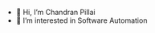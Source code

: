 - 👋 Hi, I’m Chandran Pillai
- 👀 I’m interested in Software Automation

<!---
chandran-pillai/chandran-pillai is a ✨ special ✨ repository because its `README.md` (this file) appears on your GitHub profile.
You can click the Preview link to take a look at your changes.
--->
